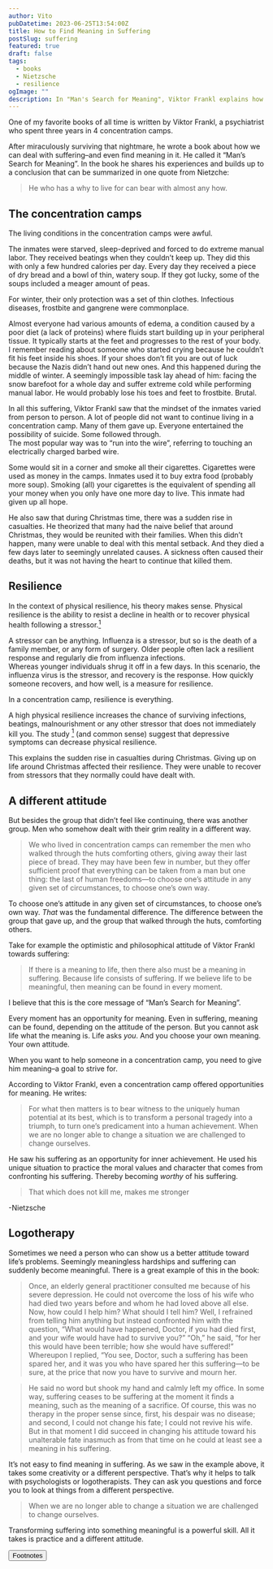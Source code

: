 ```yaml
---
author: Vito
pubDatetime: 2023-06-25T13:54:00Z
title: How to Find Meaning in Suffering
postSlug: suffering
featured: true
draft: false
tags:
  - books
  - Nietzsche
  - resilience
ogImage: ""
description: In "Man's Search for Meaning", Viktor Frankl explains how to find meaning in suffering—even inside concentration camps.
---
```


One of my favorite books of all time is written by Viktor Frankl, a psychiatrist who spent three years in 4 concentration camps.

After miraculously surviving that nightmare, he wrote a book about how we can deal with suffering–and even find meaning in it.
He called it “Man’s Search for Meaning”.
In the book he shares his experiences and builds up to a conclusion that can be summarized in one quote from Nietzche:

> He who has a why to live for can bear with almost any how.

## The concentration camps

The living conditions in the concentration camps were awful.

The inmates were starved, sleep-deprived and forced to do extreme manual labor.
They received beatings when they couldn’t keep up.
They did this with only a few hundred calories per day.
Every day they received a piece of dry bread and a bowl of thin, watery soup.
If they got lucky, some of the soups included a meager amount of peas.

For winter, their only protection was a set of thin clothes.
Infectious diseases, frostbite and gangrene were commonplace.

Almost everyone had various amounts of edema, a condition caused by a poor diet (a lack of proteins) where fluids start building up in your peripheral tissue.
It typically starts at the feet and progresses to the rest of your body.
I remember reading about someone who started crying because he couldn’t fit his feet inside his shoes.
If your shoes don’t fit you are out of luck because the Nazis didn’t hand out new ones.
And this happened during the middle of winter.
A seemingly impossible task lay ahead of him: facing the snow barefoot for a whole day and suffer extreme cold while performing manual labor.
He would probably lose his toes and feet to frostbite.
Brutal.

In all this suffering, Viktor Frankl saw that the mindset of the inmates varied from person to person.
A lot of people did not want to continue living in a concentration camp.
Many of them gave up.
Everyone entertained the possibility of suicide. Some followed through.  
The most popular way was to “run into the wire”, referring to touching an electrically charged barbed wire.

Some would sit in a corner and smoke all their cigarettes.
Cigarettes were used as money in the camps.
Inmates used it to buy extra food (probably more soup).
Smoking (all) your cigarettes is the equivalent of spending all your money when you only have one more day to live.
This inmate had given up all hope.

He also saw that during Christmas time, there was a sudden rise in casualties.
He theorized that many had the naive belief that around Christmas, they would be reunited with their families.
When this didn’t happen, many were unable to deal with this mental setback.
And they died a few days later to seemingly unrelated causes.
A sickness often caused their deaths, but it was not having the heart to continue that killed them.

## Resilience

In the context of physical resilience, his theory makes sense.
Physical resilience is the ability to resist a decline in health or to recover physical health following a stressor.<a href="#1" class="footnote-link"><sup>1</sup></a>

A stressor can be anything.
Influenza is a stressor, but so is the death of a family member, or any form of surgery.
Older people often lack a resilient response and regularly die from influenza infections.  
Whereas younger individuals shrug it off in a few days.
In this scenario, the influenza virus is the stressor, and recovery is the response.
How quickly someone recovers, and how well, is a measure for resilience.

In a concentration camp, resilience is everything.

A high physical resilience increases the chance of surviving infections, beatings, malnourishment or any other stressor that does not immediately kill you.
The study <a href="#1" class="footnote-link"><sup>1</sup></a> (and common sense) suggest that depressive symptoms can decrease physical resilience.

This explains the sudden rise in casualties during Christmas.
Giving up on life around Christmas affected their resilience.
They were unable to recover from stressors that they normally could have dealt with.

## A different attitude

But besides the group that didn’t feel like continuing, there was another group.
Men who somehow dealt with their grim reality in a different way.

> We who lived in concentration camps can remember the men who walked through the huts comforting others, giving away their last piece of bread. They may have been few in number, but they offer sufficient proof that everything can be taken from a man but one thing: the last of human freedoms—to choose one’s attitude in any given set of circumstances, to choose one’s own way.

To choose one’s attitude in any given set of circumstances, to choose one’s own way.
_That_ was the fundamental difference.
The difference between the group that gave up, and the group that walked through the huts, comforting others.

Take for example the optimistic and philosophical attitude of Viktor Frankl towards suffering:

> If there is a meaning to life, then there also must be a meaning in suffering. Because life consists of suffering. If we believe life to be meaningful, then meaning can be found in every moment.

I believe that this is the core message of “Man’s Search for Meaning”.

Every moment has an opportunity for meaning.
Even in suffering, meaning can be found, depending on the attitude of the person.
But you cannot ask life what the meaning is.
Life asks _you_.
And you choose your own meaning.
Your own attitude.

When you want to help someone in a concentration camp, you need to give him meaning–a goal to strive for.

According to Viktor Frankl, even a concentration camp offered opportunities for meaning.
He writes:

> For what then matters is to bear witness to the uniquely human potential at its best, which is to transform a personal tragedy into a triumph, to turn one’s predicament into a human achievement. When we are no longer able to change a situation we are challenged to change ourselves.

He saw his suffering as an opportunity for inner achievement.
He used his unique situation to practice the moral values and character that comes from confronting his suffering.
Thereby becoming _worthy_ of his suffering.

> That which does not kill me, makes me stronger

-Nietzsche

## Logotherapy

Sometimes we need a person who can show us a better attitude toward life’s problems.
Seemingly meaningless hardships and suffering can suddenly become meaningful.
There is a great example of this in the book:

> Once, an elderly general practitioner consulted me because of his severe depression. He could not overcome the loss of his wife who had died two years before and whom he had loved above all else. Now, how could I help him? What should I tell him? Well, I refrained from telling him anything but instead confronted him with the question, “What would have happened, Doctor, if you had died first, and your wife would have had to survive you?” “Oh,” he said, “for her this would have been terrible; how she would have suffered!” Whereupon I replied, “You see, Doctor, such a suffering has been spared her, and it was you who have spared her this suffering—to be sure, at the price that now you have to survive and mourn her.

> He said no word but shook my hand and calmly left my office. In some way, suffering ceases to be suffering at the moment it finds a meaning, such as the meaning of a sacrifice. Of course, this was no therapy in the proper sense since, first, his despair was no disease; and second, I could not change his fate; I could not revive his wife. But in that moment I did succeed in changing his attitude toward his unalterable fate inasmuch as from that time on he could at least see a meaning in his suffering.

It’s not easy to find meaning in suffering.
As we saw in the example above, it takes some creativity or a different perspective.
That’s why it helps to talk with psychologists or logotherapists.
They can ask you questions and force you to look at things from a different perspective.

> When we are no longer able to change a situation we are challenged to change ourselves.

Transforming suffering into something meaningful is a powerful skill.
All it takes is practice and a different attitude.

<button class="footnotes" onclick="myFunction()">Footnotes</button>

<div id="footnotes" style="display: none;">
  <ol>
    <li><a href="https://pubmed.ncbi.nlm.nih.gov/26718984/">A systematic review of physical resilience in older adults</a></li>
  </ol>
</div>
